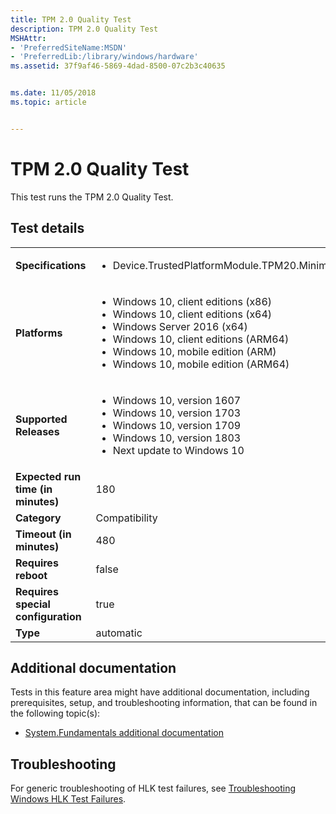 ```yaml
---
title: TPM 2.0 Quality Test
description: TPM 2.0 Quality Test
MSHAttr:
- 'PreferredSiteName:MSDN'
- 'PreferredLib:/library/windows/hardware'
ms.assetid: 37f9af46-5869-4dad-8500-07c2b3c40635


ms.date: 11/05/2018
ms.topic: article


---
```


# <span id="p_hlk_test.71c5552f-dfb3-4b46-84a9-ae893331081b"></span>TPM 2.0 Quality Test


This test runs the TPM 2.0 Quality Test.

## Test details

|||
|---|---|
| **Specifications**  | <ul><li>Device.TrustedPlatformModule.TPM20.MinimumPerformance</li></ul> |  
| **Platforms**   | <ul><li>Windows 10, client editions (x86)</li><li>Windows 10, client editions (x64)</li><li>Windows Server 2016 (x64)</li><li>Windows 10, client editions (ARM64)</li><li>Windows 10, mobile edition (ARM)</li><li>Windows 10, mobile edition (ARM64)</li></ul> |
| **Supported Releases** | <ul><li>Windows 10, version 1607</li><li>Windows 10, version 1703</li><li>Windows 10, version 1709</li><li>Windows 10, version 1803</li><li>Next update to Windows 10</li></ul> |
|**Expected run time (in minutes)**| 180 |
|**Category**| Compatibility |
|**Timeout (in minutes)**| 480 |
|**Requires reboot**| false |
|**Requires special configuration**| true |
|**Type**| automatic |



## <span id="Additional_documentation"></span><span id="additional_documentation"></span><span id="ADDITIONAL_DOCUMENTATION"></span>Additional documentation


Tests in this feature area might have additional documentation, including prerequisites, setup, and troubleshooting information, that can be found in the following topic(s):

-   [System.Fundamentals additional documentation](system-fundamentals-additional-documentation.md)

## <span id="Troubleshooting"></span><span id="troubleshooting"></span><span id="TROUBLESHOOTING"></span>Troubleshooting


For generic troubleshooting of HLK test failures, see [Troubleshooting Windows HLK Test Failures](../user/troubleshooting-windows-hlk-test-failures.md).










